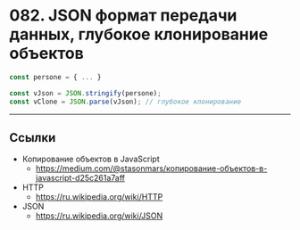 # 082. JSON формат передачи данных, глубокое клонирование объектов

```javascript
const persone = { ... }

const vJson = JSON.stringify(persone);
const vClone = JSON.parse(vJson); // глубокое клонирование
```

---

## Ссылки

- Копирование объектов в JavaScript
	- https://medium.com/@stasonmars/копирование-объектов-в-javascript-d25c261a7aff
- HTTP
	- https://ru.wikipedia.org/wiki/HTTP
- JSON
	- https://ru.wikipedia.org/wiki/JSON
